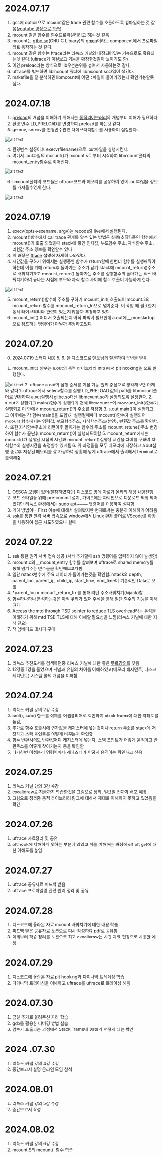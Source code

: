 # 2024.07.17 
1. gcc에 option으로 mcount같은 trace 관련 함수를 호출하도록 컴파일하는 것 같음([youtube 영상으로 학습][uftrace강민철link])
2. mcount 같은 함수를 함수[프로파일러][프로파일링링크]라고 하는 것 같음
3. mcount는 [glibc][glibclink][.so][so파일link](GNU  C Library)의 [gmon][gmonlink]이라는 component에서 프로파일러로 동작하는 것 같다. 
4. mcount 같은 함수는 [ftrace][ftracelink]라는 리눅스 커널의 내장되어있는 기능으로도 활용되는것 같다.(uftrace가 이걸보고 기능을 확장한것같아 보이기도 함)
5. 이건 preload라는 방식으로 lib우선순위를 높여서 사용하는것 같다.
6. uftrace를 빌드하면 libmcount 폴더에 libmcount.so파일이 생긴다.
7. makefile을 잘 분석하면 libmcount에 어떤 c파일이 들어가있는지 확인가능할듯 싶다.


# 2024.07.18
1. [preload][preloadlink]의 개념을 이해하기 위해서는 [동적라이브러리][동적라이브러리link]의 개념부터 이해가 필요하다
2. 환경 변수 LD_PRELOAD를 변경하여 preload를 하는것 같다
3. getenv, setenv를 환경변수관련 라이브러리함수를 사용하여 설정한다.

![alt text](image-1.png)

4. 환경변수 설정이후 execv(filename)으로 .out파일을 실행시킨다.
5. 여기서 .out파일의 mcount()가 mcount.s로 부터 시작하여 libmcount폴더의 mcount_entry함수로 이어진다.

![alt text](image-2.png)

6. limcount폴더의 코드들은 uftrace코드와 메모리를 공유하여 있어 .out파일을 정보를 가져올수있게 한다.

![alt text](image.png)


# 2024.07.19
1. execv(opts->exename, argv)는 recode와 live에서 실행된다.
2. mcount()함수에서 call trace 관게를 알수 있는 방법은 실행(추적?)중인 함수에서 mcount()가 호출 되었을때 stack에 쌓인 인자값, 부모함수 주소, 자식함수 주소, 리턴값 주소 정보를 확인할수 있다
3. 위 과정은 [ftrace][ftracelink] 설명에 자세히 나와있다.
4. 시간값을 구하기 위해서는 실행중인 함수가 return할때 한번더 함수를 실행해줘야 하는데 이를 위해 return후 돌아가는 주소가 담기 stack에 mcount_return()주소로 바꿔치기하고 mcount_return() 돌아가는 주소를 실행함수의 돌아가는 주소 바꿔치기하여 끝나는 시점에 부모와 자식 함수 사이에 함수 호출이 가능하게 한다.

![alt text](image-3.png)

5. mcount_return()함수의 주소를 구하기 mcount_init()호출되어 mcount.S의 mcount_return 함수를 mocount_return_fn으로 넘겨준다. 이 작업 왜 필요한지 동적 라이브러리와 관련이 있는지 않을까 추정하고 있다.
6. mcount_init() 어디서 호출되는지 아직 파악이 필요한데 a.out에 __monstartup으로 점프하는 명령어가 아닐까 추정하고있다.

# 2024.07.20
0. 2024.07.19 스터디 내용 5. 6. 을 디스코드로 멘토님께 질문하여 답변을 받음

1. mcount_init() 함수는 a.out의 동적 라이브러리 init()에서 plt hooking을 으로 실행된다.

![alt text](image-4.png)
2. uftrace a.out의 실행 순서를 기본 기능 원리 중심으로 생각해보면 아래와 같다
    1. uftrace에서 setenv함수를 실행 LD_PRELOAD 값의 path를 libmocunt폴더로 변경하여 a.out실행시 glibc.so대신 libmcount.so가 실행되도록 설정한다.
    2. a.out가 실행되고 main()함수가 실행되기 전에 libmcount.c의 mocount_init()함수가 실행되고 이 안에서 mcount_return()의 주소를 저장함
    3. a.out main()이 실행되고 그 이후에는 각 함수(main()을 포함)가 실행될때마다 mcount()함수가 실행되어 mcount 함수에서는 입력값, 부모함수주소, 자식함수주소(본인), 반환값 주소를 확인함.
    4. 또한 자식함수주소에 리턴이후 돌아가는 함수의 주소를 mcount_retune()주소 변경하여 함수가 끝난후 mcount_return()이 실행되도록함
    5. mcount_return에서는 mocunt()가 실행된 시점의 시간과 mcount_return()실행된 시간을 차이를 구하여 자식함수의 실행시간을 측정할수 있게됨
    6. 위 과정들을 모두 메모리에 저장하고 a.out실행 종료후 저장된 메모리를 잘 가공하여 상황에 맞게 uftrace에서 출력해서 terminal로 출력해줌


# 2024.07.21
1. OSSCA 모임이 있어(불참하였지만) 디스코드 방에 자료가 올라와 해당 내용진행
2. 코드 스타일을 위해 pre-commit 설치, 가이드에는 파이썬으로 다운로드 되게 되어있지만 리눅스 환경에서는 sudo apt~~~~ 명령어를 이용하여 설치함
3. 기여 방법이나 First 이슈에 대해서 살펴봤지만 현재로서는 충분히 이해하기 어려움
4. ssh를 통한 원격 서버 접속으로 window에서 Linux 환경 폴더로 VScode를 확장을 사용하여 접근 시도하였으나 실패

# 2024 07.22
1. ssh 통한 원격 서버 접속 성공 (서버 추가할때 ssh 명령어를 입력하지 않아 발생함)
2. mcount.c의 __mcount_entry 함수를 살펴보며 uftrace로 shared memory를 통해 넘겨주는 변수들을 확인해보고자함
3. 일단 rstack변수에 주요 데이터가 들어가는것을 확인함. rstack의 depth, parent_loc, parent_ip, child_ip, start_time, end_time이 기본적인 Data로 보임
4. *parent_loc = mcount_return_fn 를 통해 리턴 주소바꿔치기(hijack)함
5. 함수하나하나 분석하는것은 아직 무리가 있어 주석을 통해 일단 함수의 기능을 이해고자
6. Access the mtd through TSD pointer to reduce TLS overhead라는 주석을 이해하기 위해 mtd TSD TLS에 대해 이해할 필요성을 느낌(리눅스 커널에 대한 지식 필요)
7. 책 임베디드 레시피 구매

# 2024.07.23
1. 리눅스 추천도서를 검색하던중 리눅스 커널에 대한 좋은 [무료강의][강의ULR]를 찾음
2. 12강중 1강을 들었으며 커널과 유틸의 차이를 이해하였고(메모리 레지던트, 디스크 레지던트) 시스템 콜의 개념을 이해함

# 2024.07.24
1. 리눅스 커널 강의 2강 수강
2. add(), sub() 함수를 예제를 어셈블리어로 확인하여 stack frame에 대한 이해도를 높임, 
3. 추가로 함수 호출시에 인자값을 레지스터에 넣는것이나 return 주소를 stack에 저장하고 스택 포인트를 어떻게 바꾸는지 확인함
4. 함수 반환시에도 반환값어디 레지스터에 넣는지, 스택 포인트가 어떻게 움직이고 반환주소를 어떻게 찾아가는지 등을 확인함
5. 다시한번 어셈블리 명령어마다 레지스터가 어떻게 움직이는 확인하고 싶음


# 2024.07.25
1. 리눅스 커널 강의 3강 수강
2. excalidraw로 지금까지 학습한것을 그림으로 정리, 일요일 전까지 배포 예정
3. 그림으로 정리중 동적 라이브러리 링크에 대해서 제대로 이해하지 못하고 있었음을 확인

# 2024.07.26
1. uftrace 자료정리 및 공유
2. plt hook에 이해하지 못하는 부분이 있었고 이를 이해하는 과정에 elf plt got에 대한 이해도를 높임

# 2024.07.27
1. uftrace 공유자료 피드백 받음
2. uftrace 프로파일링 관련 원리 정리 및 공유

# 2024.07.28
1. 디스코드에 올라온 자료 mcount 바꿔치기에 대한 내용 학습
2. 피드백 받은 공유자료 노션으로 다시 작성하여 pdf로 공유함
3. 이제부터 학습 정리를 노션으로 하고 excalidraw는 사진 자료 편집으로 사용할 예정

# 2024.07.29
1. 디스코드에 올란온 자료 plt hooking과 다이나믹 트레이싱 학습
2. 다이나믹 트레이싱을 이해하고 uftrace를 uftrace로 트레이싱 해봄

# 2024.07.30
1. 금일 추가로 올려주신 자라 학습
2. gdb를 활용한 디버깅 방법 실습
3. 함수가 호출되는 과정에서 Stack Frame에 Data가 어떻게 되는 확인

# 2024 .07.30
1. 리눅스 커널 강의 4강 수강
2. 중간보고서 설명 온라인 모임 참석

# 2024.08.01
1. 리눅스 커널 강의 5강 수강
2. 중간보고서 작성

# 2024.08.02
1. 리눅스 커널 강의 6강 수강
2. mcount.S의 mcount() 함수 학습



[so파일link]: https://snowjeon2.tistory.com/18
[프로파일링링크]: https://ypangtrouble.tistory.com/entry/%ED%94%84%EB%A1%9C%ED%8C%8C%EC%9D%BC%EB%A7%81
[ftracelink]: https://www.bhral.com/post/linux-kernel-ftrace-%EA%B0%84%EB%8B%A8%ED%95%9C-%EC%9B%90%EB%A6%AC
[glibclink]: https://www.gnu.org/savannah-checkouts/gnu/libc/index.html
[gmonlink]: https://www.gnu.org/software/libc/manual/html_mono/libc.html
[uftrace강민철link]: https://www.youtube.com/watch?v=mLhZz0Ibpno&t=405s
[preloadlink]: https://ar9ang3.tistory.com/8
[동적라이브러리link]: https://jjang-joon.tistory.com/28
[강의ULR]: https://olc.kr/course/course_online_view.jsp?id=35&s_keyword=Kernel&x=0&y=0#self
